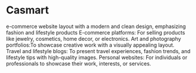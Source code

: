 # Casmart 
e-commerce website layout with a modern and clean design, emphasizing fashion and lifestyle products
E-commerce platforms: For selling products like jewelry, cosmetics, home decor, or electronics.
Art and photography portfolios:To showcase creative work with a visually appealing layout.
Travel and lifestyle blogs: To present travel experiences, fashion trends, and lifestyle tips with high-quality images.
Personal websites: For individuals or professionals to showcase their work, interests, or services.
